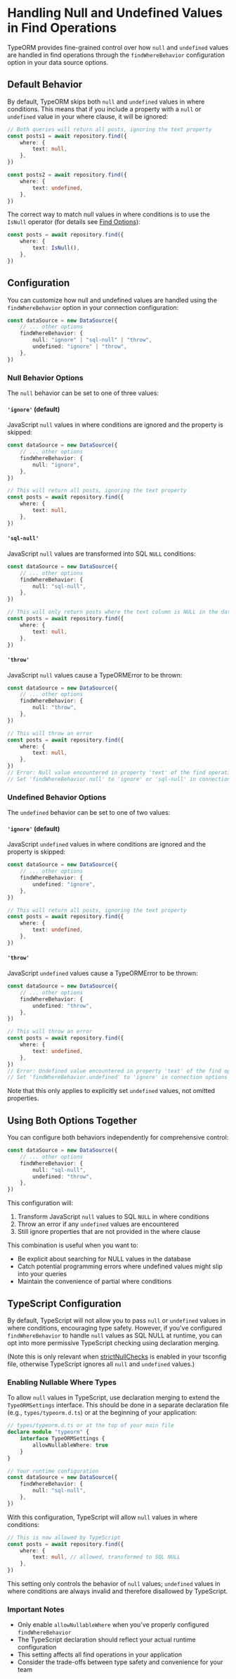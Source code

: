 # Handling Null and Undefined Values in Find Operations

TypeORM provides fine-grained control over how `null` and `undefined` values are handled in find operations through the `findWhereBehavior` configuration option in your data source options.

## Default Behavior

By default, TypeORM skips both `null` and `undefined` values in where conditions. This means that if you include a property with a `null` or `undefined` value in your where clause, it will be ignored:

```typescript
// Both queries will return all posts, ignoring the text property
const posts1 = await repository.find({
    where: {
        text: null,
    },
})

const posts2 = await repository.find({
    where: {
        text: undefined,
    },
})
```

The correct way to match null values in where conditions is to use the `IsNull` operator (for details see [Find Options](find-options.md)):

```typescript
const posts = await repository.find({
    where: {
        text: IsNull(),
    },
})
```

## Configuration

You can customize how null and undefined values are handled using the `findWhereBehavior` option in your connection configuration:

```typescript
const dataSource = new DataSource({
    // ... other options
    findWhereBehavior: {
        null: "ignore" | "sql-null" | "throw",
        undefined: "ignore" | "throw",
    },
})
```

### Null Behavior Options

The `null` behavior can be set to one of three values:

#### `'ignore'` (default)

JavaScript `null` values in where conditions are ignored and the property is skipped:

```typescript
const dataSource = new DataSource({
    // ... other options
    findWhereBehavior: {
        null: "ignore",
    },
})

// This will return all posts, ignoring the text property
const posts = await repository.find({
    where: {
        text: null,
    },
})
```

#### `'sql-null'`

JavaScript `null` values are transformed into SQL `NULL` conditions:

```typescript
const dataSource = new DataSource({
    // ... other options
    findWhereBehavior: {
        null: "sql-null",
    },
})

// This will only return posts where the text column is NULL in the database
const posts = await repository.find({
    where: {
        text: null,
    },
})
```

#### `'throw'`

JavaScript `null` values cause a TypeORMError to be thrown:

```typescript
const dataSource = new DataSource({
    // ... other options
    findWhereBehavior: {
        null: "throw",
    },
})

// This will throw an error
const posts = await repository.find({
    where: {
        text: null,
    },
})
// Error: Null value encountered in property 'text' of the find operation.
// Set 'findWhereBehavior.null' to 'ignore' or 'sql-null' in connection options to skip or handle null values.
```

### Undefined Behavior Options

The `undefined` behavior can be set to one of two values:

#### `'ignore'` (default)

JavaScript `undefined` values in where conditions are ignored and the property is skipped:

```typescript
const dataSource = new DataSource({
    // ... other options
    findWhereBehavior: {
        undefined: "ignore",
    },
})

// This will return all posts, ignoring the text property
const posts = await repository.find({
    where: {
        text: undefined,
    },
})
```

#### `'throw'`

JavaScript `undefined` values cause a TypeORMError to be thrown:

```typescript
const dataSource = new DataSource({
    // ... other options
    findWhereBehavior: {
        undefined: "throw",
    },
})

// This will throw an error
const posts = await repository.find({
    where: {
        text: undefined,
    },
})
// Error: Undefined value encountered in property 'text' of the find operation.
// Set 'findWhereBehavior.undefined' to 'ignore' in connection options to skip properties with undefined values.
```

Note that this only applies to explicitly set `undefined` values, not omitted properties.

## Using Both Options Together

You can configure both behaviors independently for comprehensive control:

```typescript
const dataSource = new DataSource({
    // ... other options
    findWhereBehavior: {
        null: "sql-null",
        undefined: "throw",
    },
})
```

This configuration will:

1. Transform JavaScript `null` values to SQL `NULL` in where conditions
2. Throw an error if any `undefined` values are encountered
3. Still ignore properties that are not provided in the where clause

This combination is useful when you want to:

-   Be explicit about searching for NULL values in the database
-   Catch potential programming errors where undefined values might slip into your queries
-   Maintain the convenience of partial where conditions

## TypeScript Configuration

By default, TypeScript will not allow you to pass `null` or `undefined` values in where conditions, encouraging type safety. However, if you've configured `findWhereBehavior` to handle `null` values as SQL NULL at runtime, you can opt into more permissive TypeScript checking using declaration merging.

(Note this is only relevant when [strictNullChecks](https://www.typescriptlang.org/tsconfig/#strictNullChecks) is enabled in your tsconfig file, otherwise TypeScript ignores all `null` and `undefined` values.)

### Enabling Nullable Where Types

To allow `null` values in TypeScript, use declaration merging to extend the `TypeORMSettings` interface. This should be done in a separate declaration file (e.g., `types/typeorm.d.ts`) or at the beginning of your application:

```typescript
// types/typeorm.d.ts or at the top of your main file
declare module "typeorm" {
    interface TypeORMSettings {
        allowNullableWhere: true
    }
}

// Your runtime configuration
const dataSource = new DataSource({
    findWhereBehavior: {
        null: "sql-null",
    },
})
```

With this configuration, TypeScript will allow `null` values in where conditions:

```typescript
// This is now allowed by TypeScript
const posts = await repository.find({
    where: {
        text: null, // allowed, transformed to SQL NULL
    },
})
```

This setting only controls the behavior of `null` values; `undefined` values in where conditions are always invalid and therefore disallowed by TypeScript.


### Important Notes

-   Only enable `allowNullableWhere` when you've properly configured `findWhereBehavior`
-   The TypeScript declaration should reflect your actual runtime configuration
-   This setting affects all find operations in your application
-   Consider the trade-offs between type safety and convenience for your team
